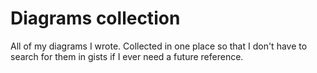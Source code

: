 # Diagrams collection

All of my diagrams I wrote. Collected in one place so that I don't have to
search for them in gists if I ever need a future reference.
